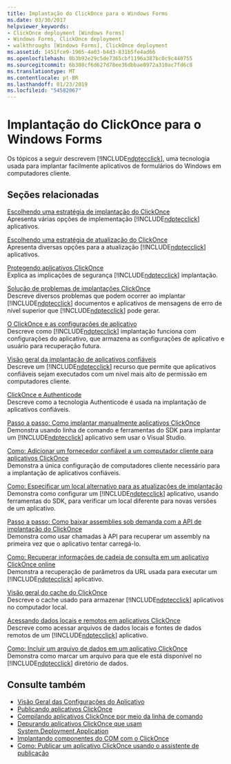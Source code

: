 ```yaml
---
title: Implantação do ClickOnce para o Windows Forms
ms.date: 03/30/2017
helpviewer_keywords:
- ClickOnce deployment [Windows Forms]
- Windows Forms, ClickOnce deployment
- walkthroughs [Windows Forms], ClickOnce deployment
ms.assetid: 1451fce9-1965-4a03-b4d3-831b5fe4ad66
ms.openlocfilehash: 0b3b92e29c5de7365cbf1196a387bc0c9c440755
ms.sourcegitcommit: 6b308cf6d627d78ee36dbbae8972a310ac7fd6c8
ms.translationtype: MT
ms.contentlocale: pt-BR
ms.lasthandoff: 01/23/2019
ms.locfileid: "54582067"
---
```

# <a name="clickonce-deployment-for-windows-forms"></a>Implantação do ClickOnce para o Windows Forms
Os tópicos a seguir descrevem [!INCLUDE[ndptecclick](../../../includes/ndptecclick-md.md)], uma tecnologia usada para implantar facilmente aplicativos de formulários do Windows em computadores cliente.  
  
## <a name="related-sections"></a>Seções relacionadas  
 [Escolhendo uma estratégia de implantação do ClickOnce](/visualstudio/deployment/choosing-a-clickonce-deployment-strategy)  
 Apresenta várias opções de implementação [!INCLUDE[ndptecclick](../../../includes/ndptecclick-md.md)] aplicativos.  
  
 [Escolhendo uma estratégia de atualização do ClickOnce](/visualstudio/deployment/choosing-a-clickonce-update-strategy)  
 Apresenta diversas opções para a atualização [!INCLUDE[ndptecclick](../../../includes/ndptecclick-md.md)] aplicativos.  
  
 [Protegendo aplicativos ClickOnce](/visualstudio/deployment/securing-clickonce-applications)  
 Explica as implicações de segurança [!INCLUDE[ndptecclick](../../../includes/ndptecclick-md.md)] implantação.  
  
 [Solução de problemas de implantações ClickOnce](/visualstudio/deployment/troubleshooting-clickonce-deployments)  
 Descreve diversos problemas que podem ocorrer ao implantar [!INCLUDE[ndptecclick](../../../includes/ndptecclick-md.md)] documentos e aplicativos de mensagens de erro de nível superior que [!INCLUDE[ndptecclick](../../../includes/ndptecclick-md.md)] pode gerar.  
  
 [O ClickOnce e as configurações de aplicativo](/visualstudio/deployment/clickonce-and-application-settings)  
 Descreve como [!INCLUDE[ndptecclick](../../../includes/ndptecclick-md.md)] implantação funciona com configurações do aplicativo, que armazena as configurações de aplicativo e usuário para recuperação futura.  
  
 [Visão geral da implantação de aplicativos confiáveis](/visualstudio/deployment/trusted-application-deployment-overview)  
 Descreve um [!INCLUDE[ndptecclick](../../../includes/ndptecclick-md.md)] recurso que permite que aplicativos confiáveis sejam executados com um nível mais alto de permissão em computadores cliente.  
  
 [ClickOnce e Authenticode](/visualstudio/deployment/clickonce-and-authenticode)  
 Descreve como a tecnologia Authenticode é usada na implantação de aplicativos confiáveis.  
  
 [Passo a passo: Como implantar manualmente aplicativos ClickOnce](/visualstudio/deployment/walkthrough-manually-deploying-a-clickonce-application)  
 Demonstra usando linha de comando e ferramentas do SDK para implantar um [!INCLUDE[ndptecclick](../../../includes/ndptecclick-md.md)] aplicativo sem usar o Visual Studio.  
  
 [Como: Adicionar um fornecedor confiável a um computador cliente para aplicativos ClickOnce](/visualstudio/deployment/how-to-add-a-trusted-publisher-to-a-client-computer-for-clickonce-applications)  
 Demonstra a única configuração de computadores cliente necessário para a implantação de aplicativos confiáveis.  
  
 [Como: Especificar um local alternativo para as atualizações de implantação](/visualstudio/deployment/how-to-specify-an-alternate-location-for-deployment-updates)  
 Demonstra como configurar um [!INCLUDE[ndptecclick](../../../includes/ndptecclick-md.md)] aplicativo, usando ferramentas do SDK, para verificar um local diferente para novas versões de um aplicativo.  
  
 [Passo a passo: Como baixar assemblies sob demanda com a API de implantação do ClickOnce](/visualstudio/deployment/walkthrough-downloading-assemblies-on-demand-with-the-clickonce-deployment-api)  
 Demonstra como usar chamadas à API para recuperar um assembly na primeira vez que o aplicativo tentar carregá-lo.  
  
 [Como: Recuperar informações de cadeia de consulta em um aplicativo ClickOnce online](/visualstudio/deployment/how-to-retrieve-query-string-information-in-an-online-clickonce-application)  
 Demonstra a recuperação de parâmetros da URL usada para executar um [!INCLUDE[ndptecclick](../../../includes/ndptecclick-md.md)] aplicativo.  
  
 [Visão geral do cache do ClickOnce](/visualstudio/deployment/clickonce-cache-overview)  
 Descreve o cache usado para armazenar [!INCLUDE[ndptecclick](../../../includes/ndptecclick-md.md)] aplicativos no computador local.  
  
 [Acessando dados locais e remotos em aplicativos ClickOnce](/visualstudio/deployment/accessing-local-and-remote-data-in-clickonce-applications)  
 Descreve como acessar arquivos de dados locais e fontes de dados remotos de um [!INCLUDE[ndptecclick](../../../includes/ndptecclick-md.md)] aplicativo.  
  
 [Como: Incluir um arquivo de dados em um aplicativo ClickOnce](/visualstudio/deployment/how-to-include-a-data-file-in-a-clickonce-application)  
 Demonstra como marcar um arquivo para que ele está disponível no [!INCLUDE[ndptecclick](../../../includes/ndptecclick-md.md)] diretório de dados.  
  
## <a name="see-also"></a>Consulte também
- [Visão Geral das Configurações do Aplicativo](../../../docs/framework/winforms/advanced/application-settings-overview.md)
- [Publicando aplicativos ClickOnce](/visualstudio/deployment/publishing-clickonce-applications)
- [Compilando aplicativos ClickOnce por meio da linha de comando](/visualstudio/deployment/building-clickonce-applications-from-the-command-line)
- [Depurando aplicativos ClickOnce que usam System.Deployment.Application](https://msdn.microsoft.com/library/86f31948-2ca8-47c0-8e8b-c2b817bbf79f)
- [Implantando componentes do COM com o ClickOnce](/visualstudio/deployment/deploying-com-components-with-clickonce)
- [Como: Publicar um aplicativo ClickOnce usando o assistente de publicação](/visualstudio/deployment/how-to-publish-a-clickonce-application-using-the-publish-wizard)
